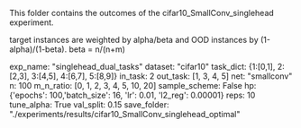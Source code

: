 This folder contains the outcomes of the cifar10_SmallConv_singlehead experiment.

target instances are weighted by alpha/beta and OOD instances by (1-alpha)/(1-beta). beta = n/(n+m)

exp_name: "singlehead_dual_tasks"
dataset: "cifar10"
task_dict: {1:[0,1], 2:[2,3], 3:[4,5], 4:[6,7], 5:[8,9]}
in_task: 2
out_task: [1, 3, 4, 5]
net: "smallconv"
n: 100
m_n_ratio: [0, 1, 2, 3, 4, 5, 10, 20]
sample_scheme: False
hp: {'epochs': 100,'batch_size': 16, 'lr': 0.01, 'l2_reg': 0.00001}
reps: 10
tune_alpha: True
val_split: 0.15
save_folder: "./experiments/results/cifar10_SmallConv_singlehead_optimal"
